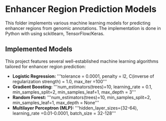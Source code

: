 # Enhancer Region Prediction Models

This folder implements various machine learning models for predicting enhancer regions from genomic annotations. 
The implementation is done in Python with using sckitlearn, TensorFlow/Keras.

## Implemented Models 

This project features several well-established machine learning algorithms tailored for enhancer region prediction: 

- **Logistic Regression:** '''tolerance = 0.0001, penalty = l2, C(inverse of regularization strength) = 1.0, max_iter =100'''
- **Gradient Boosting:** '''num_estimators(trees)=10, learning_rate = 0.1, min_samples_split=2, min_samples_leaf=1, max_depth = 3'''
- **Random Forest:** '''num_estimators(trees)=10, min_samples_split=2, min_samples_leaf=1, max_depth = None'''
- **Multilayer Perceptron (MLP):** '''hidden_layer_sizes=(32-64), learning_rate =0.01-0.0001, batch_size = 32-128'''
